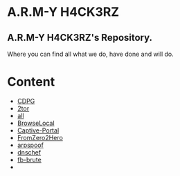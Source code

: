 # A.R.M-Y H4CK3RZ
## A.R.M-Y H4CK3RZ's Repository.
Where you can find all what we do, have done and will do.  
# Content
  * [CDPG](https://github.com/almapro/A.R.M-Y_H4CK3RZ/blob/master/AlMAPRO/cdpg.sh)
  * [2tor](https://github.com/almapro/A.R.M-Y_H4CK3RZ/blob/master/AlMAPRO/2tor)
  * [all](https://github.com/almapro/A.R.M-Y_H4CK3RZ/blob/master/AlMAPRO/all)
  * [BrowseLocal](https://github.com/almapro/A.R.M-Y_H4CK3RZ/blob/master/AlMAPRO/BrowseLocal.sh)
  * [Captive-Portal](https://github.com/almapro/A.R.M-Y_H4CK3RZ/blob/master/AlMAPRO/Captive-Portal.sh)
  * [FromZero2Hero](https://github.com/almapro/A.R.M-Y_H4CK3RZ/blob/master/AlMAPRO/FromZero2Hero.sh)
  * [arpspoof](https://github.com/almapro/A.R.M-Y_H4CK3RZ/blob/master/AlMAPRO/arpspoof.sh)
  * [dnschef](https://github.com/almapro/A.R.M-Y_H4CK3RZ/blob/master/AlMAPRO/dnschef.sh)
  * [fb-brute](https://github.com/almapro/A.R.M-Y_H4CK3RZ/blob/master/AlMAPRO/fb-brute.php)
  * []()
